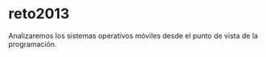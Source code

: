 reto2013
========

Analizaremos los sistemas operativos móviles desde el punto de vista de la programación.
